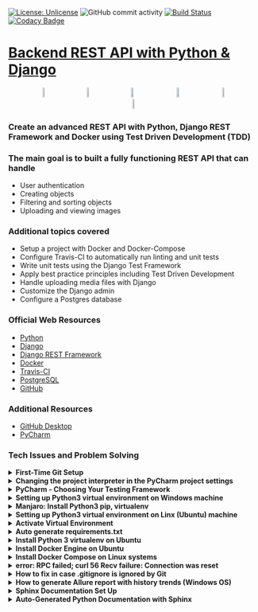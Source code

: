 [![License: Unlicense](https://img.shields.io/badge/license-Unlicense-blue.svg)](http://unlicense.org/)
![GitHub commit activity](https://img.shields.io/github/commit-activity/y/ikostan/Build_Backend_REST_API_with_Python_and_Django)
[![Build Status](https://travis-ci.org/ikostan/Build_Backend_REST_API_with_Python_and_Django.svg?branch=master)](https://travis-ci.org/ikostan/Build_Backend_REST_API_with_Python_and_Django)
[![Codacy Badge](https://api.codacy.com/project/badge/Grade/c8581d51c457467a9e5d106e5acebd94)](https://www.codacy.com/manual/ikostan/Build_Backend_REST_API_with_Python_and_Django?utm_source=github.com&amp;utm_medium=referral&amp;utm_content=ikostan/Build_Backend_REST_API_with_Python_and_Django&amp;utm_campaign=Badge_Grade)

# [Backend REST API with Python & Django](https://www.udemy.com/course/django-python-advanced)

<div align="center"> 
<img width="9%" height="9%" src="https://github.com/ikostan/Build_Backend_REST_API_with_Python_and_Django/blob/master/img/python-icon-18.jpg" hspace="20">
<img width="9%" height="9%" src="https://github.com/ikostan/Build_Backend_REST_API_with_Python_and_Django/blob/master/img/django-icon-0.jpg" hspace="20">
<img width="9%" height="9%" src="https://github.com/ikostan/Build_Backend_REST_API_with_Python_and_Django/blob/master/img/docker-icon-14.jpg" hspace="20">
<img width="10%" height="10%" src="https://github.com/ikostan/Build_Backend_REST_API_with_Python_and_Django/blob/master/img/travis-ci.png" hspace="20">
<img width="9%" height="9%" src="https://github.com/ikostan/Build_Backend_REST_API_with_Python_and_Django/blob/master/img/rest-api-icon-8.jpg" hspace="20">
<img width="9%" height="9%" src="https://github.com/ikostan/Build_Backend_REST_API_with_Python_and_Django/blob/master/img/iconfinder_api-code-window_532742.png" hspace="20">
<!--<img width="9%" height="9%" src="https://github.com/ikostan/Build_Backend_REST_API_with_Python_and_Django/blob/master/img/build-devops-automation-recycle_code-refresh_settings-preferences-512.png" hspace="20">-->
</div>

### Create an advanced REST API with Python, Django REST Framework and Docker using Test Driven Development (TDD)



### The main goal is to built a fully functioning REST API that can handle
<a id="main_objectives"></a>

- User authentication
- Creating objects
- Filtering and sorting objects
- Uploading and viewing images

### Additional topics covered
<a id="topics"></a>

- Setup a project with Docker and Docker-Compose
- Configure Travis-CI to automatically run linting and unit tests
- Write unit tests using the Django Test Framework
- Apply best practice principles including Test Driven Development  
- Handle uploading media files with Django
- Customize the Django admin
- Configure a Postgres database

### Official Web Resources
<a id="resources"></a>

- [Python](https://www.python.org/)
- [Django](https://www.djangoproject.com/)
- [Django REST Framework](https://www.django-rest-framework.org/)
- [Docker](https://www.docker.com)
- [Travis-CI](https://travis-ci.org/)
- [PostgreSQL](https://www.postgresql.org)
- [GitHub](https://github.com/)

### Additional Resources
<a id="moreresources"></a>

- [GitHub Desktop](https://desktop.github.com/)
- [PyCharm](https://www.jetbrains.com/pycharm/)

### Tech Issues and Problem Solving
<a id="tech_issues"></a>

<details>
  <summary><b>First-Time Git Setup</b></summary>
  
  The first thing you should do when you install Git is to set your user name and email address. This is important because every Git commit uses this information, and it’s immutably baked into the commits you start creating:

  ```bash
    git config --global user.name "John Doe"
    git config --global user.email johndoe@example.com
  ```
  
  [Source](https://git-scm.com/book/en/v2/Getting-Started-First-Time-Git-Setup)
  
</details>

<details>
  <summary><b>Changing the project interpreter in the PyCharm project settings</b></summary>

1. In the **Settings/Preferences dialog** (Ctrl+Alt+S), select **Project <project name> | Project Interpreter**.
2. Expand the list of the available interpreters and click the **Show All** link.
3. Select the target interpreter. When PyCharm stops supporting any of the outdated Python versions, the corresponding project interpreter is marked as unsupported.
4. The Python interpreter name specified in the **Name** field, becomes visible in the list of available interpreters. Click **OK** to apply the changes.

For more info please [check here](https://www.jetbrains.com/help/pycharm/configuring-python-interpreter.html)
</details>

<details>
  <summary><b>PyCharm - Choosing Your Testing Framework</b></summary>
 
1. Open the Settings/Preferences dialog, and under the node Tools, click the page **Python Integrated Tools**.
2. On this page, click the **Default Test Runner** field.
3. Choose the desired test runner:

<div align="center"> 
<img width="60%" height="60%" src="https://github.com/ikostan/SELENIUM_WEBDRIVER_WORKING_WITH_ELEMENTS/blob/master/testing_selenium_capabilities/img/py_choosing_test_runner.png" hspace="20">
</div>

For more info please see [Enable Pytest for you project](https://www.jetbrains.com/help/pycharm/pytest.html)
</details>

<details>
  <summary><b>Setting up Python3 virtual environment on Windows machine</b></summary>

1. open CMD<br/>
2. navigate to project directory, for example:<br/> 
```bash
cd C:\Users\superadmin\Desktop\Python\CodinGame
```
3. run following command:<br/> 
```bash 
pip install virtualenv
```
4. run following command:<br/> 
```bash 
virtualenv venv --python=python
```
</details>

<details>
  <summary><b>Manjaro: Install Python3 pip, virtualenv</b></summary>

<br/>
All python3 packages are prefixed python-, whereas python2 packages are prefixed python2-.

   1. The package is called python-pip. First check if it's already installed: `pacman -Qs python-pip`
    
   2. If there is no output after running the above command, that means that the package is not installed. In order to install it, run: `sudo pacman -Syu python-pip`
    
   3. In order to install `virtualenv` run: `pip install virtualenv`
    
   4. You also need to run `sudo /usr/bin/easy_install virtualenv` which puts it in `/usr/local/bin/`.

[Source](https://stackoverflow.com/questions/31133050/virtualenv-command-not-found)

</details>

<details>
  <summary><b>Setting up Python3 virtual environment on Linx (Ubuntu) machine</b></summary>

### How to install virtualenv

1. Install **pip** first
```bash
    sudo apt-get install python3-pip
```

2. Then install **virtualenv** using pip3
```bash
    sudo pip3 install virtualenv
```

3. Now create a virtual environment
```bash
    virtualenv venv
```
>you can use any name insted of **venv**

4. You can also use a Python interpreter of your choice:

```bash
    virtualenv -p /usr/bin/python2.7 venv
```

5. Active your virtual environment:

```bash
    source venv/bin/activate
```

6. Using fish shell:

```bash
    source venv/bin/activate.fish
```

7. To deactivate:

```bash
    deactivate
```

8. Create virtualenv using Python3:

```bash
    virtualenv -p python3 myenv
```

9. Instead of using virtualenv you can use this command in Python3:

```bash
    python3 -m venv myenv
```

[Source](https://gist.github.com/frfahim/73c0fad6350332cef7a653bcd762f08d)
</details>

<details>
  <summary><b>Activate Virtual Environment</b></summary>

In a newly created virtualenv there will be a bin/activate shell script. For Windows systems, activation scripts are provided for CMD.exe and Powershell.

1. Open Terminal
2. Run: \path\to\env\Scripts\activate 
  
[Source](https://pypi.org/project/virtualenv/1.8.2/)
</details>

<details>
  <summary><b>Auto generate requirements.txt</b></summary>

Any application typically has a set of dependencies that are required for that application to work. The requirements file is a way to specify and install specific set of package dependencies at once.<br/>
Use pip’s freeze command to generate a requirements.txt file for your project:
```bash
pip freeze > requirements.txt
```

If you save this in requirements.txt, you can follow this guide: [PyCharm - Manage dependencies using requirements.txt](https://www.jetbrains.com/help/pycharm/managing-dependencies.html), or you can:<br/>
   
```bash
pip install -r requirements.txt
```   
[Source](https://www.idiotinside.com/2015/05/10/python-auto-generate-requirements-txt/)
</details>

<details>
<summary><b>Install Python 3 virtualenv on Ubuntu</b></summary>

Step by step:

```bash
# Step 1: Update your repositories
sudo apt-get update

# Step 2: Install pip for Python 3
sudo apt-get install build-essential libssl-dev libffi-dev python-dev
sudo apt install python3-pip

# Step 3: Use pip to install virtualenv
sudo pip3 install virtualenv 

# Step 4: Launch your Python 3 virtual environment, here the name of my virtual environment will be `venv`
virtualenv -p python3 venv

# Step 5: Activate your new Python 3 environment. There are two ways to do this
. venv/bin/activate # or source env3/bin/activate which does exactly the same thing

# you can make sure you are now working with Python 3
python -- version

# this command will show you what is going on: the python executable you are using is now located inside your virtualenv repository
which python 

# Step 6: code your stuff

# Step 7: done? leave the virtual environment
deactivate
```

[Source](https://naysan.ca/2019/08/05/install-python-3-virtualenv-on-ubuntu/)

</details>

<details>
  <summary><b>Install Docker Engine on Ubuntu</b></summary>
  
1. Older versions of Docker were called `docker`, `docker.io`, or `docker-engine`. If these are installed, uninstall them:
  ```bash
  sudo apt-get remove docker docker-engine docker.io containerd runc
  ```

2. Update the `apt` package index and install packages to allow `apt` to use a repository over HTTPS:
  ```bash
  sudo apt-get update

  sudo apt-get install \
        apt-transport-https \
        ca-certificates \
        curl \
        gnupg-agent \
        software-properties-common
  ```

3. Add Docker’s official GPG key:
  ```bash
  curl -fsSL https://download.docker.com/linux/ubuntu/gpg | sudo apt-key add -

  # Verify that you now have the key with the fingerprint
  sudo apt-key fingerprint 0EBFCD88
  ```

4. Use the following command to set up the `stable` repository:
  ```bash
  sudo add-apt-repository \
  "deb [arch=amd64] https://download.docker.com/linux/ubuntu \
  (lsb_release -cs) \
  stable"
  ```

5. Update the `apt` package index, and install the latest version of Docker Engine and container:
  ```bash
  sudo apt-get update
  sudo apt-get install docker-ce docker-ce-cli containerd.io
  ```

6. Verify that Docker Engine is installed correctly by running the `hello-world` image:
  ```bash
  sudo docker run hello-world
  ```
  This command downloads a test image and runs it in a container. When the container runs, it prints an informational message and exits.
  
[Source](https://docs.docker.com/engine/install/ubuntu/)
  
</details>

<details>
  <summary><b>Install Docker Compose on Linux systems</b></summary>
    
 Step-by-step instructions are included below:
  
 1. Run this command to download the current stable release of Docker Compose:
  ```bash
  sudo curl -L "https://github.com/docker/compose/releases/download/1.26.2/docker-compose-$(uname -s)-$(uname -m)" -o /usr/local/bin/docker-compose
  ```
  
 2. Apply executable permissions to the binary:
  ```bash
  sudo chmod +x /usr/local/bin/docker-compose
  ```

 3. Test the installation:
  ```bash
  docker-compose --version
  ```
  
[Source](https://docs.docker.com/compose/install/)
</details>

<details>
  <summary><b>error: RPC failed; curl 56 Recv failure: Connection was reset</b></summary>

1. Open Git Bash
2. Run: "git config --global http.postBuffer 157286400" 
  
[Source](https://stackoverflow.com/questions/36940425/gitlab-push-failed-error)
</details>

<details>
  <summary><b>How to fix in case .gitignore is ignored by Git</b></summary>

Even if you haven't tracked the files so far, Git seems to be able to "know" about them even after you add them to .gitignore<br/> 

**NOTE:**

- First commit your current changes, or you will lose them.
- Then run the following commands from the top folder of your Git repository:

```bash 
git rm -r --cached .
git add .
git commit -m "fixed untracked files"
```
</details>

<details>
  <summary><b>How to generate Allure report with history trends (Windows OS)</b></summary>

<br/>Step by step:

1. Run tests from pytest using following arguments: -v --alluredir=allure-results
2. Copy '.\allure-report\history\' folder into '.\allure-results\history\'
3. Run: allure generate .\allure-results\ -o .\allure-report\ --clean
4. Following output should appear: Report successfully generated to .\allure-report
5. Run: allure open .\allure-report\

[Source](https://github.com/allure-framework/allure2/issues/813)
</details>

<details>
  <summary><b>Sphinx Documentation Set Up</b></summary>

<br/>Step by step:

1. Create docs directory

2. Open cmd > Go to docs directory

3. cmd > Run: sphinx-quickstart. **Note:** run with default answers
    
4. Go to docs/conf.py

5. Uncomment following lines:
```python
    import os
    import sys
    sys.path.insert(0, os.path.abspath('.'))
```
6. Update extensions list as following:
```python
extensions = ['sphinx.ext.todo', 'sphinx.ext.viewcode', 'sphinx.ext.autodoc']
```
7. Update template as following:
```python
html_theme = 'sphinx_rtd_theme'
```
8. Update sys.path.insert as following:
```python
sys.path.insert(0, os.path.abspath('..'))
```
9. Go to docs/index.rst > add modules, see example below:
```bash

.. toctree::
   :maxdepth: 2
   :caption: Contents:

   modules
```
10. Open cmd > run: 
```python
sphinx-apidoc -o . ..
```
11. cmd > Run: make html
12. Install html template:
```python
pip install sphinx_rtd_theme
```

[Video Tutorial](https://www.youtube.com/watch?v=b4iFyrLQQh4)
[Sphinx Documentation](https://www.sphinx-doc.org/en/master/usage/quickstart.html)
[More Info](https://stackoverflow.com/questions/13516404/sphinx-error-unknown-directive-type-automodule-or-autoclass)
</details>

<details>
  <summary><b>Auto-Generated Python Documentation with Sphinx</b></summary>

<br/>Step by step:

1. Open CMD
2. Go to docs directory
3. Run: make clean
4. Run: make html

[Source](https://www.youtube.com/watch?v=b4iFyrLQQh4)
</details>
